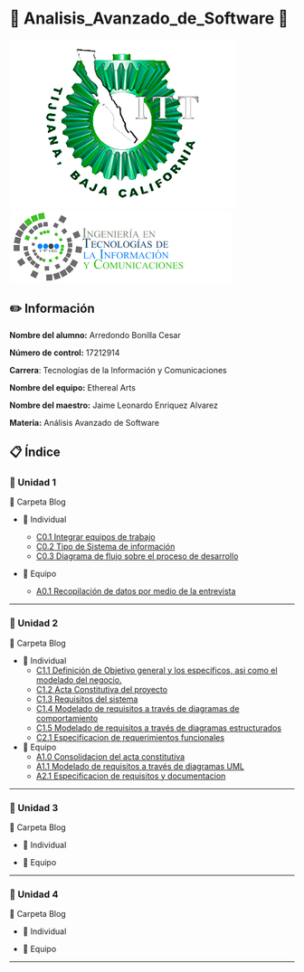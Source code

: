 # :floppy_disk: Analisis_Avanzado_de_Software :floppy_disk:

![LogoEsc](https://github.com/CesarArred/Analisis_Avanzado_de_Software/blob/main/img/logoITT.jpg)
![LogoCarrera](https://github.com/CesarArred/Analisis_Avanzado_de_Software/blob/main/img/logoTIC.png)

## :pencil2: Información

**Nombre del alumno:** Arredondo Bonilla Cesar

**Número de control:** 17212914

**Carrera**: Tecnologías de la Información y Comunicaciones

**Nombre del equipo:** Ethereal Arts

**Nombre del maestro:** Jaime Leonardo Enriquez Alvarez

**Materia:** Análisis Avanzado de Software

## :clipboard: Índice

### :pushpin: Unidad 1

:open_file_folder: Carpeta Blog

* :bust_in_silhouette: Individual
  +  [C0.1 Integrar equipos de trabajo](https://github.com/CesarArred/Analisis_Avanzado_de_Software/blob/main/blog/C0.1_Integrar%20equipos%20de%20trabajo_ArredondoBonillaCesar.md)
  +  [C0.2 Tipo de Sistema de información](https://github.com/CesarArred/Analisis_Avanzado_de_Software/blob/main/blog/C0.2_Tipo%20de%20Sistema%20de%20Informacion_ArredondoBonillaCesar.md)
  + [C0.3 Diagrama de flujo sobre el proceso de desarrollo](https://github.com/CesarArred/Analisis_Avanzado_de_Software/blob/main/blog/C0.3_Diagrama%20de%20flujo%20sobre%20el%20proceso%20de%20desarrollo_ArredondoBonillaCesar.md)
  
* :busts_in_silhouette: Equipo
  + [A0.1 Recopilación de datos por medio de la entrevista](https://github.com/CesarArred/Analisis_Avanzado_de_Software/blob/main/blog/A0.1_Data%20collection%20through%20the%20interview_ArredondoBonillaCesar.md)

---
### :pushpin: Unidad 2

:open_file_folder: Carpeta Blog


* :bust_in_silhouette: Individual
  + [C1.1 Definición de Objetivo general y los especificos, asi como el modelado del negocio.](https://github.com/CesarArred/Analisis_Avanzado_de_Software/blob/main/blog/C1.1_Definicion%20objetivos%20generales,%20especificos%20asi%20como%20el%20modelo%20de%20negocios_ArredondoBonillaCesar.md)
  + [C1.2 Acta Constitutiva del proyecto](https://github.com/CesarArred/Analisis_Avanzado_de_Software/blob/main/blog/C1.2_Acta%20Constitutiva%20del%20Proyecto_Arredondo%20Bonilla%20Cesar.md)
  + [C1.3 Requisitos del sistema](https://github.com/CesarArred/Analisis_Avanzado_de_Software/blob/main/blog/C1.3_Requsistos%20del%20sistema_Arredondo%20Bonilla%20Cesar.md)
  + [C1.4 Modelado de requisitos a través de diagramas de comportamiento](https://github.com/CesarArred/Analisis_Avanzado_de_Software/blob/main/blog/C1.4_Modelado%20de%20requisitos%20a%20traves%20de%20diagramas%20de%20comportamiento_Arredondo%20Bonilla%20Cesar.md)
  + [C1.5  Modelado de requisitos a través de diagramas estructurados](https://github.com/CesarArred/Analisis_Avanzado_de_Software/blob/main/blog/C1.5_UML_Estado_componentes_distribucion_Arredondo%20Bonilla%20Cesar.md)
  + [C2.1 Especificacion de requerimientos funcionales](https://github.com/CesarArred/Analisis_Avanzado_de_Software/blob/main/blog/C2.1_Especificacion%20de%20Requerimientos%20Funcionales_ArredondoBonillaCesar.md)
* :busts_in_silhouette: Equipo
  + [A1.0 Consolidacion del acta constitutiva](https://github.com/CesarArred/Analisis_Avanzado_de_Software/blob/main/blog/A1.0_Consolidation%20of%20the%20constitutive%20act_Arredondo%20Bonilla%20Cesar.md)
  + [A1.1 Modelado de requisitos a través de diagramas UML](https://github.com/CesarArred/Analisis_Avanzado_de_Software/blob/main/blog/A1.1_UML_Requirements_Modeling_Arredondo%20Bonilla%20Cesar.md)
  + [A2.1 Especificacion de requisitos y documentacion](https://github.com/CesarArred/Analisis_Avanzado_de_Software/blob/main/blog/A2.1_ArredondoCesar_EtherealArts.md)
---
### :pushpin: Unidad 3

:open_file_folder: Carpeta Blog


* :bust_in_silhouette: Individual


* :busts_in_silhouette: Equipo

---
### :pushpin: Unidad 4

:open_file_folder: Carpeta Blog


* :bust_in_silhouette: Individual


* :busts_in_silhouette: Equipo

---
